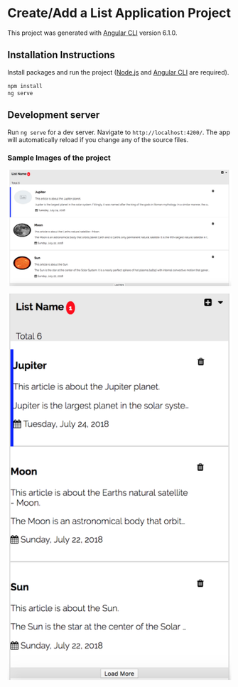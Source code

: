 # Create/Add a List Application Project

This project was generated with [Angular CLI](https://github.com/angular/angular-cli) version 6.1.0.

## Installation Instructions

Install packages and run the project ([Node.js](https://nodejs.org/en/) and [Angular CLI](https://github.com/angular/angular-cli) are required).
```shell
npm install
ng serve
```

## Development server

Run `ng serve` for a dev server. Navigate to `http://localhost:4200/`. The app will automatically reload if you change any of the source files.

### Sample Images of the project

![Desktop Mock-up](src/assets/images/list_desktopversion.png)

![Desktop Mock-up](src/assets/images/list_mobileversion.png)
